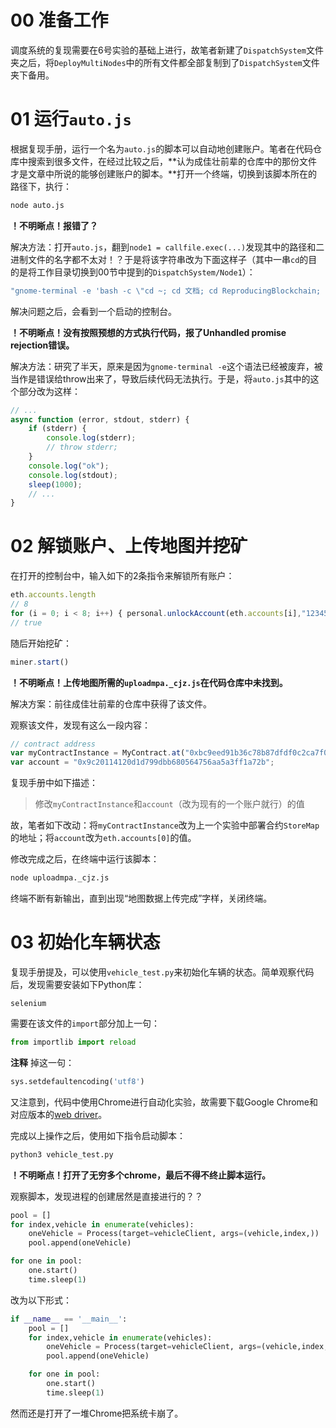 # 00 准备工作

调度系统的复现需要在6号实验的基础上进行，故笔者新建了`DispatchSystem`文件夹之后，将`DeployMultiNodes`中的所有文件都全部复制到了`DispatchSystem`文件夹下备用。

# 01 运行`auto.js`

根据复现手册，运行一个名为`auto.js`的脚本可以自动地创建账户。笔者在代码仓库中搜索到很多文件，在经过比较之后，**认为成佳壮前辈的仓库中的那份文件才是文章中所说的能够创建账户的脚本。**打开一个终端，切换到该脚本所在的路径下，执行：

```bash
node auto.js
```

**！不明晰点！报错了？**

解决方法：打开`auto.js`，翻到`node1 = callfile.exec(...)`发现其中的路径和二进制文件的名字都不太对！？于是将该字符串改为下面这样子（其中一串`cd`的目的是将工作目录切换到00节中提到的`DispatchSystem/Node1`）：

```js
"gnome-terminal -e 'bash -c \"cd ~; cd 文档; cd ReproducingBlockchain; cd DispatchSystem; cd Node1; geth1 --datadir ./gethdata --networkid 91036 --port 30303 --rpc --rpcaddr 127.0.0.1 --rpcport 8545 --rpcapi 'personal,net,eth,web3,admin' --rpccorsdomain='*' --ws --wsaddr='localhost' --wsport 8546 --wsorigins='*' --wsapi 'personal,net,eth,web3,admin' --nodiscover --allow-insecure-unlock --dev.period 1 --syncmode='full' console\"'"
```

解决问题之后，会看到一个启动的控制台。

**！不明晰点！没有按照预想的方式执行代码，报了Unhandled promise rejection错误。**

解决方法：研究了半天，原来是因为`gnome-terminal -e`这个语法已经被废弃，被当作是错误给throw出来了，导致后续代码无法执行。于是，将`auto.js`其中的这个部分改为这样：

```js
// ...
async function (error, stdout, stderr) {
    if (stderr) {
        console.log(stderr);
        // throw stderr;
    }
    console.log("ok");
    console.log(stdout);
    sleep(1000);
    // ...
}
```



# 02 解锁账户、上传地图并挖矿

在打开的控制台中，输入如下的2条指令来解锁所有账户：

```js
eth.accounts.length
// 8
for (i = 0; i < 8; i++) { personal.unlockAccount(eth.accounts[i],"123456",0) }
// true
```

随后开始挖矿：

```js
miner.start()
```

**！不明晰点！上传地图所需的`uploadmpa._cjz.js`在代码仓库中未找到。**

解决方案：前往成佳壮前辈的仓库中获得了该文件。

观察该文件，发现有这么一段内容：

```js
// contract address 
var myContractInstance = MyContract.at("0xbc9eed91b36c78b87dfdf0c2ca7f0c59111cd620");
var account = "0x9c20114120d1d799dbb680564756aa5a3ff1a72b";
```

复现手册中如下描述：

> 修改`myContractInstance`和`account`（改为现有的一个账户就行）的值

故，笔者如下改动：将`myContractInstance`改为上一个实验中部署合约`StoreMap`的地址；将`account`改为`eth.accounts[0]`的值。

修改完成之后，在终端中运行该脚本：

```bash
node uploadmpa._cjz.js
```

终端不断有新输出，直到出现“地图数据上传完成”字样，关闭终端。

# 03 初始化车辆状态

复现手册提及，可以使用`vehicle_test.py`来初始化车辆的状态。简单观察代码后，发现需要安装如下Python库：

```
selenium
```

需要在该文件的`import`部分加上一句：

```python
from importlib import reload
```

**注释** 掉这一句：

```python
sys.setdefaultencoding('utf8')
```

又注意到，代码中使用Chrome进行自动化实验，故需要下载Google Chrome和对应版本的[web driver](https://registry.npmmirror.com/binary.html?path=chromedriver)。

完成以上操作之后，使用如下指令启动脚本：

```bash
python3 vehicle_test.py
```

**！不明晰点！打开了无穷多个chrome，最后不得不终止脚本运行。**

观察脚本，发现进程的创建居然是直接进行的？？

```python
pool = []
for index,vehicle in enumerate(vehicles):
    oneVehicle = Process(target=vehicleClient, args=(vehicle,index,))
    pool.append(oneVehicle)

for one in pool:
    one.start()
    time.sleep(1)
```

改为以下形式：

```python
if __name__ == '__main__':
    pool = []
    for index,vehicle in enumerate(vehicles):
        oneVehicle = Process(target=vehicleClient, args=(vehicle,index,))
        pool.append(oneVehicle)

    for one in pool:
        one.start()
        time.sleep(1)
```

然而还是打开了一堆Chrome把系统卡崩了。
